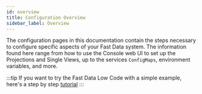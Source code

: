 ```yaml
---
id: overview
title: Configuration Overview
sidebar_label: Overview
---
```


The configuration pages in this documentation contain the steps necessary to configure specific aspects of your Fast Data system. The information found here range from how to use the Console web UI to set up the Projections and Single Views, up to the services `ConfigMaps`, environment variables, and more.

:::tip
If you want to try the Fast Data Low Code with a simple example, here's a step by step [tutorial](/fast_data/tutorials/low-code.mdx)
:::
